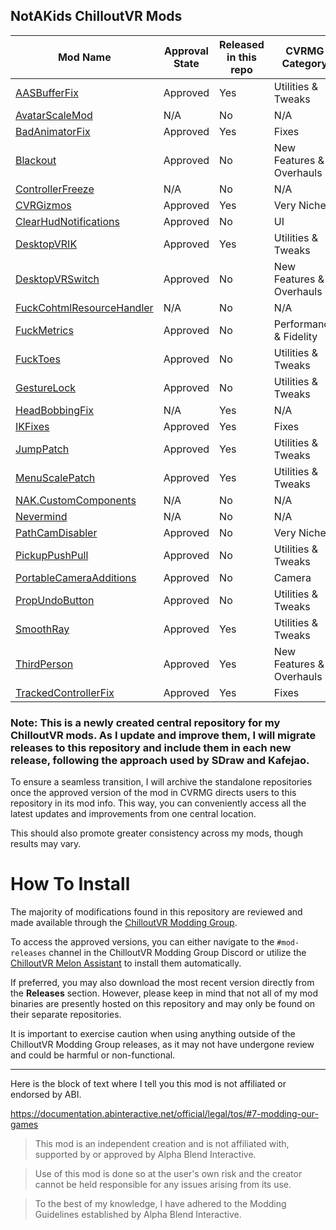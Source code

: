 ## NotAKids ChilloutVR Mods

| Mod Name                                                                                                   | Approval State | Released in this repo | CVRMG Category          |
|------------------------------------------------------------------------------------------------------------|----------------|-----------------------|-------------------------|
| [AASBufferFix](https://github.com/NotAKidOnSteam/NAK_CVR_Mods/tree/main/AASBufferFix)                      | Approved       | Yes                   | Utilities & Tweaks      |
| [AvatarScaleMod](https://github.com/NotAKidOnSteam/NAK_CVR_Mods/tree/main/AvatarScale)                     | N/A            | No                    | N/A                     |
| [BadAnimatorFix](https://github.com/NotAKidOnSteam/NAK_CVR_Mods/tree/main/BadAnimatorFix)                  | Approved       | Yes                   | Fixes                   |
| [Blackout](https://github.com/NotAKidOnSteam/NAK_CVR_Mods/tree/main/Blackout)                              | Approved       | No                    | New Features & Overhauls|
| [ControllerFreeze](https://github.com/NotAKidOnSteam/NAK_CVR_Mods/tree/main/ControllerFreeze)              | N/A            | No                    | N/A                     |
| [CVRGizmos](https://github.com/NotAKidOnSteam/NAK_CVR_Mods/tree/main/CVRGizmos)                            | Approved       | Yes                   | Very Niche              |
| [ClearHudNotifications](https://github.com/NotAKidOnSteam/NAK_CVR_Mods/tree/main/ClearHudNotifications)    | Approved       | No                    | UI                      |
| [DesktopVRIK](https://github.com/NotAKidOnSteam/NAK_CVR_Mods/tree/main/DesktopVRIK)                        | Approved       | Yes                   | Utilities & Tweaks      |
| [DesktopVRSwitch](https://github.com/NotAKidOnSteam/NAK_CVR_Mods/tree/main/DesktopVRSwitch)                | Approved       | No                    | New Features & Overhauls|
| [FuckCohtmlResourceHandler](https://github.com/NotAKidOnSteam/NAK_CVR_Mods/tree/main/FuckCohtmlResourceHandler) | N/A       | No                    | N/A                     |
| [FuckMetrics](https://github.com/NotAKidOnSteam/NAK_CVR_Mods/tree/main/FuckMetrics)                        | Approved       | No                    | Performance & Fidelity  |
| [FuckToes](https://github.com/NotAKidOnSteam/NAK_CVR_Mods/tree/main/FuckToes)                              | Approved       | No                    | Utilities & Tweaks      |
| [GestureLock](https://github.com/NotAKidOnSteam/NAK_CVR_Mods/tree/main/GestureLock)                        | Approved       | No                    | Utilities & Tweaks      |
| [HeadBobbingFix](https://github.com/NotAKidOnSteam/NAK_CVR_Mods/tree/main/HeadBobbingFix)                  | N/A            | Yes                   | N/A                     |
| [IKFixes](https://github.com/NotAKidOnSteam/NAK_CVR_Mods/tree/main/IKFixes)                                | Approved       | Yes                   | Fixes                   |
| [JumpPatch](https://github.com/NotAKidOnSteam/NAK_CVR_Mods/tree/main/JumpPatch)                            | Approved       | Yes                   | Utilities & Tweaks      |
| [MenuScalePatch](https://github.com/NotAKidOnSteam/NAK_CVR_Mods/tree/main/MenuScalePatch)                  | Approved       | Yes                   | Utilities & Tweaks      |
| [NAK.CustomComponents](https://github.com/NotAKidOnSteam/NAK_CVR_Mods/tree/main/NAK.CustomComponents)      | N/A            | No                    | N/A                     |
| [Nevermind](https://github.com/NotAKidOnSteam/NAK_CVR_Mods/tree/main/Nevermind)                            | N/A            | No                    | N/A                     |
| [PathCamDisabler](https://github.com/NotAKidOnSteam/NAK_CVR_Mods/tree/main/PathCamDisabler)                | Approved       | No                    | Very Niche              |
| [PickupPushPull](https://github.com/NotAKidOnSteam/NAK_CVR_Mods/tree/main/PickupPushPull)                  | Approved       | No                    | Utilities & Tweaks      |
| [PortableCameraAdditions](https://github.com/NotAKidOnSteam/NAK_CVR_Mods/tree/main/PortableCameraAdditions)| Approved       | No                    | Camera                  |
| [PropUndoButton](https://github.com/NotAKidOnSteam/NAK_CVR_Mods/tree/main/PropUndo)                        | Approved       | No                    | Utilities & Tweaks      |
| [SmoothRay](https://github.com/NotAKidOnSteam/NAK_CVR_Mods/tree/main/SmoothRay)                            | Approved       | Yes                   | Utilities & Tweaks      |
| [ThirdPerson](https://github.com/NotAKidOnSteam/NAK_CVR_Mods/tree/main/ThirdPerson)                        | Approved       | Yes                   | New Features & Overhauls|
| [TrackedControllerFix](https://github.com/NotAKidOnSteam/NAK_CVR_Mods/tree/main/TrackedControllerFix)      | Approved       | Yes                   | Fixes                   |

### Note: This is a newly created central repository for my ChilloutVR mods. As I update and improve them, I will migrate releases to this repository and include them in each new release, following the approach used by SDraw and Kafejao.

To ensure a seamless transition, I will archive the standalone repositories once the approved version of the mod in CVRMG directs users to this repository in its mod info. This way, you can conveniently access all the latest updates and improvements from one central location.

This should also promote greater consistency across my mods, though results may vary.

# How To Install

The majority of modifications found in this repository are reviewed and made available through the [ChilloutVR Modding Group](https://discord.gg/dndGPM3bxu). 

To access the approved versions, you can either navigate to the `#mod-releases` channel in the ChilloutVR Modding Group Discord or utilize the [ChilloutVR Melon Assistant](https://github.com/knah/CVRMelonAssistant) to install them automatically.

If preferred, you may also download the most recent version directly from the **Releases** section. However, please keep in mind that not all of my mod binaries are presently hosted on this repository and may only be found on their separate repositories. 

It is important to exercise caution when using anything outside of the ChilloutVR Modding Group releases, as it may not have undergone review and could be harmful or non-functional.

---

Here is the block of text where I tell you this mod is not affiliated or endorsed by ABI.

https://documentation.abinteractive.net/official/legal/tos/#7-modding-our-games

> This mod is an independent creation and is not affiliated with, supported by or approved by Alpha Blend Interactive. 

> Use of this mod is done so at the user's own risk and the creator cannot be held responsible for any issues arising from its use.

> To the best of my knowledge, I have adhered to the Modding Guidelines established by Alpha Blend Interactive.
